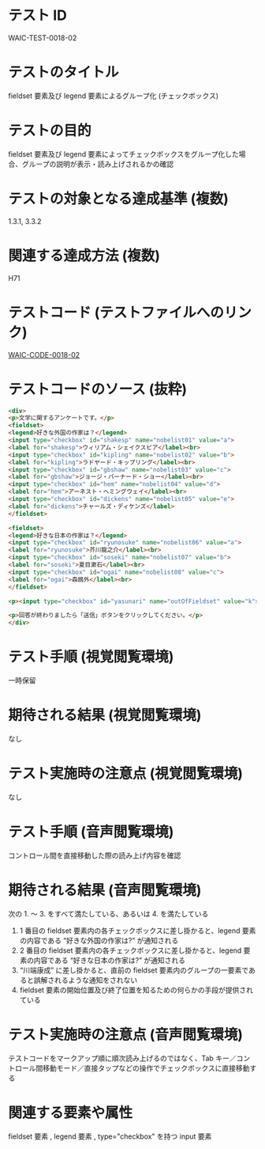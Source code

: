 

# テスト ID
WAIC-TEST-0018-02

# テストのタイトル
fieldset 要素及び legend 要素によるグループ化 (チェックボックス)

# テストの目的
fieldset 要素及び legend 要素によってチェックボックスをグループ化した場合、グループの説明が表示・読み上げされるかの確認

# テストの対象となる達成基準 (複数)
1.3.1, 3.3.2

# 関連する達成方法 (複数)
H71

# テストコード (テストファイルへのリンク)
[WAIC-CODE-0018-02](https://waic.github.io/as_test/WAIC-CODE/WAIC-CODE-0018-02.html)

# テストコードのソース (抜粋)
```html
<div>
<p>文学に関するアンケートです。</p>
<fieldset>
<legend>好きな外国の作家は？</legend>
<input type="checkbox" id="shakesp" name="nobelist01" value="a">
<label for="shakesp">ウィリアム・シェイクスピア</label><br>
<input type="checkbox" id="kipling" name="nobelist02" value="b">
<label for="kipling">ラドヤード・キップリング</label><br>
<input type="checkbox" id="gbshaw" name="nobelist03" value="c">
<label for="gbshaw">ジョージ・バーナード・ショー</label><br>
<input type="checkbox" id="hem" name="nobelist04" value="d">
<label for="hem">アーネスト・ヘミングウェイ</label><br>
<input type="checkbox" id="dickens" name="nobelist05" value="e">
<label for="dickens">チャールズ・ディケンズ</label>
</fieldset>

<fieldset>
<legend>好きな日本の作家は？</legend>
<input type="checkbox" id="ryunosuke" name="nobelist06" value="a">
<label for="ryunosuke">芥川龍之介</label><br>
<input type="checkbox" id="soseki" name="nobelist07" value="b">
<label for="soseki">夏目漱石</label><br>
<input type="checkbox" id="ogai" name="nobelist08" value="c">
<label for="ogai">森鴎外</label><br>
</fieldset>

<p><input type="checkbox" id="yasunari" name="outOfFieldset" value="k"><label for="yasunari">川端康成</label></p>

<p>回答が終わりましたら「送信」ボタンをクリックしてください。</p>
</div>

```
# テスト手順 (視覚閲覧環境)
一時保留

# 期待される結果 (視覚閲覧環境)
なし

# テスト実施時の注意点 (視覚閲覧環境)
なし

# テスト手順 (音声閲覧環境)
コントロール間を直接移動した際の読み上げ内容を確認

# 期待される結果 (音声閲覧環境)
次の 1. 〜 3. をすべて満たしている、あるいは 4. を満たしている
1. 1 番目の fieldset 要素内の各チェックボックスに差し掛かると、legend 要素の内容である “好きな外国の作家は?” が通知される
2. 2 番目の fieldset 要素内の各チェックボックスに差し掛かると、legend 要素の内容である “好きな日本の作家は?” が通知される
3. “川端康成” に差し掛かると、直前の fieldset 要素内のグループの一要素であると誤解されるような通知をされない
4. fieldset 要素の開始位置及び終了位置を知るための何らかの手段が提供されている

# テスト実施時の注意点 (音声閲覧環境)
テストコードをマークアップ順に順次読み上げるのではなく、Tab キー／コントロール間移動モード／直接タップなどの操作でチェックボックスに直接移動する

# 関連する要素や属性
fieldset 要素 , legend 要素 , type="checkbox" を持つ input 要素


